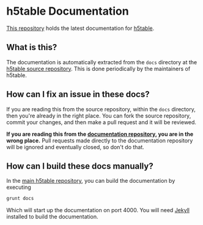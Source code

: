 h5table Documentation
=====================
[This repository][h5table-docs-source] holds the latest documentation for
[h5table][h5table].

What is this?
-------------
The documentation is automatically extracted from the `docs` directory at the
[h5table source repository][h5table-source]. This is done periodically by
the maintainers of h5table.

How can I fix an issue in these docs?
-------------------------------------
If you are reading this from the source repository, within the `docs` directory,
then you're already in the right place. You can fork the source repository,
commit your changes, and then make a pull request and it will be reviewed.

**If you are reading this from the
[documentation repository][h5table-docs-source], you are in the wrong place.**
Pull requests made directly to the documentation repository will be ignored and
eventually closed, so don't do that.

How can I build these docs manually?
------------------------------------
In the [main h5table repository][h5table-source], you can build the
documentation by executing

```bash
grunt docs
```

Which will start up the documentation on port 4000. You will need
[Jekyll][jekyll] installed to build the documentation.

[jekyll]: http://jekyllrb.com/
[h5table]: https://h5table.github.io
[h5table-docs-source]: https://github.com/h5table/h5table.github.io
[h5table-source]: https://github.com/h5table/h5table
